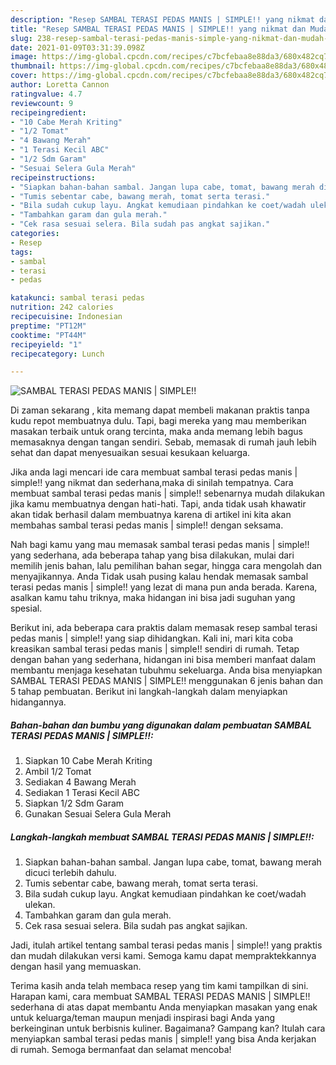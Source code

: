 ```yaml
---
description: "Resep SAMBAL TERASI PEDAS MANIS | SIMPLE!! yang nikmat dan Mudah Dibuat"
title: "Resep SAMBAL TERASI PEDAS MANIS | SIMPLE!! yang nikmat dan Mudah Dibuat"
slug: 238-resep-sambal-terasi-pedas-manis-simple-yang-nikmat-dan-mudah-dibuat
date: 2021-01-09T03:31:39.098Z
image: https://img-global.cpcdn.com/recipes/c7bcfebaa8e88da3/680x482cq70/sambal-terasi-pedas-manis-simple-foto-resep-utama.jpg
thumbnail: https://img-global.cpcdn.com/recipes/c7bcfebaa8e88da3/680x482cq70/sambal-terasi-pedas-manis-simple-foto-resep-utama.jpg
cover: https://img-global.cpcdn.com/recipes/c7bcfebaa8e88da3/680x482cq70/sambal-terasi-pedas-manis-simple-foto-resep-utama.jpg
author: Loretta Cannon
ratingvalue: 4.7
reviewcount: 9
recipeingredient:
- "10 Cabe Merah Kriting"
- "1/2 Tomat"
- "4 Bawang Merah"
- "1 Terasi Kecil ABC"
- "1/2 Sdm Garam"
- "Sesuai Selera Gula Merah"
recipeinstructions:
- "Siapkan bahan-bahan sambal. Jangan lupa cabe, tomat, bawang merah dicuci terlebih dahulu."
- "Tumis sebentar cabe, bawang merah, tomat serta terasi."
- "Bila sudah cukup layu. Angkat kemudiaan pindahkan ke coet/wadah ulekan."
- "Tambahkan garam dan gula merah."
- "Cek rasa sesuai selera. Bila sudah pas angkat sajikan."
categories:
- Resep
tags:
- sambal
- terasi
- pedas

katakunci: sambal terasi pedas 
nutrition: 242 calories
recipecuisine: Indonesian
preptime: "PT12M"
cooktime: "PT44M"
recipeyield: "1"
recipecategory: Lunch

---
```



![SAMBAL TERASI PEDAS MANIS | SIMPLE!!](https://img-global.cpcdn.com/recipes/c7bcfebaa8e88da3/680x482cq70/sambal-terasi-pedas-manis-simple-foto-resep-utama.jpg)

Di zaman  sekarang , kita memang dapat membeli makanan praktis tanpa kudu repot membuatnya dulu. Tapi, bagi mereka yang mau memberikan masakan terbaik untuk orang tercinta, maka anda memang lebih bagus memasaknya dengan tangan sendiri. Sebab, memasak di rumah jauh lebih sehat dan dapat menyesuaikan sesuai kesukaan keluarga.

Jika anda lagi mencari ide cara membuat sambal terasi pedas manis | simple!! yang nikmat dan sederhana,maka di sinilah tempatnya. Cara membuat sambal terasi pedas manis | simple!!  sebenarnya mudah dilakukan jika kamu membuatnya dengan hati-hati. Tapi, anda tidak usah khawatir akan tidak berhasil dalam membuatnya 
karena di artikel ini kita akan membahas sambal terasi pedas manis | simple!! dengan seksama.  



Nah bagi kamu yang mau memasak sambal terasi pedas manis | simple!! yang sederhana, ada beberapa tahap yang bisa dilakukan, mulai dari memilih jenis bahan, lalu pemilihan bahan segar, hingga cara mengolah dan menyajikannya. Anda Tidak usah pusing kalau hendak memasak sambal terasi pedas manis | simple!! yang lezat di mana pun anda berada. Karena, asalkan kamu  tahu triknya, maka hidangan ini bisa jadi suguhan yang spesial.

Berikut ini, ada beberapa cara praktis  dalam memasak resep sambal terasi pedas manis | simple!! yang siap dihidangkan. Kali ini, mari kita coba kreasikan sambal terasi pedas manis | simple!! sendiri di rumah. Tetap dengan bahan yang sederhana, hidangan ini bisa memberi manfaat dalam membantu menjaga kesehatan tubuhmu sekeluarga. Anda bisa menyiapkan SAMBAL TERASI PEDAS MANIS | SIMPLE!! menggunakan 6 jenis bahan dan 5 tahap pembuatan. Berikut ini langkah-langkah dalam menyiapkan hidangannya.

<!--inarticleads1-->

##### Bahan-bahan dan bumbu yang digunakan dalam pembuatan SAMBAL TERASI PEDAS MANIS | SIMPLE!!:

1. Siapkan 10 Cabe Merah Kriting
1. Ambil 1/2 Tomat
1. Sediakan 4 Bawang Merah
1. Sediakan 1 Terasi Kecil ABC
1. Siapkan 1/2 Sdm Garam
1. Gunakan Sesuai Selera Gula Merah




<!--inarticleads2-->

##### Langkah-langkah membuat SAMBAL TERASI PEDAS MANIS | SIMPLE!!:

1. Siapkan bahan-bahan sambal. Jangan lupa cabe, tomat, bawang merah dicuci terlebih dahulu.
1. Tumis sebentar cabe, bawang merah, tomat serta terasi.
1. Bila sudah cukup layu. Angkat kemudiaan pindahkan ke coet/wadah ulekan.
1. Tambahkan garam dan gula merah.
1. Cek rasa sesuai selera. Bila sudah pas angkat sajikan.




Jadi, itulah artikel tentang  sambal terasi pedas manis | simple!!  yang praktis dan mudah dilakukan versi kami. Semoga kamu dapat mempraktekkannya dengan hasil yang memuaskan. 

Terima kasih anda telah membaca resep yang tim kami tampilkan di sini. Harapan kami, cara membuat  SAMBAL TERASI PEDAS MANIS | SIMPLE!! sederhana di atas dapat membantu Anda menyiapkan masakan yang enak untuk keluarga/teman maupun menjadi inspirasi bagi Anda yang berkeinginan untuk berbisnis kuliner. Bagaimana? Gampang kan? Itulah cara menyiapkan sambal terasi pedas manis | simple!! yang bisa Anda kerjakan di rumah. Semoga bermanfaat dan selamat mencoba!


